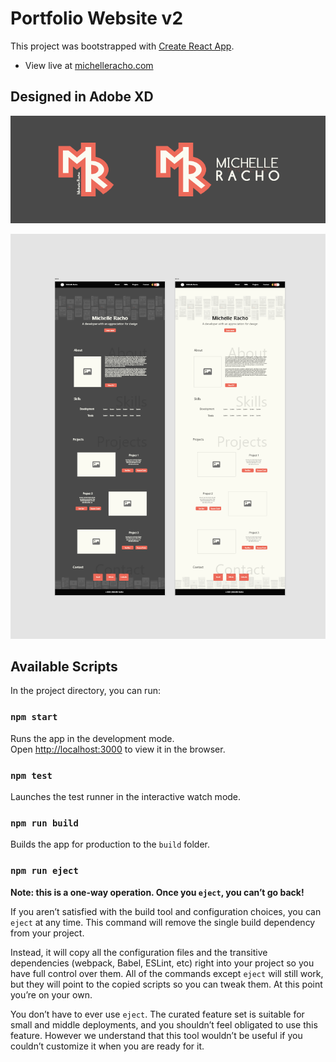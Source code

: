 # Portfolio Website v2

This project was bootstrapped with [Create React App](https://github.com/facebook/create-react-app).
- View live at [michelleracho.com](https://www.michelleracho.com/)

## Designed in Adobe XD

![logo design](https://github.com/michelleracho/my-website-v2/blob/main/src/img/design/logo.png)

![desktop design](https://github.com/michelleracho/my-website-v2/blob/main/src/img/design/desktop.png)

<!-- <img src="https://github.com/michelleracho/my-website-v2/blob/main/src/img/design/logo.png" alt="logo design" width="500"/> -->
<!-- <img src="https://github.com/michelleracho/my-website-v2/blob/main/src/img/design/desktop.png" alt="desktop design" width="700"/> -->

## Available Scripts

In the project directory, you can run:

### `npm start`

Runs the app in the development mode.<br />
Open [http://localhost:3000](http://localhost:3000) to view it in the browser.


### `npm test`

Launches the test runner in the interactive watch mode.<br />

### `npm run build`

Builds the app for production to the `build` folder.<br />

### `npm run eject`

**Note: this is a one-way operation. Once you `eject`, you can’t go back!**

If you aren’t satisfied with the build tool and configuration choices, you can `eject` at any time. This command will remove the single build dependency from your project.

Instead, it will copy all the configuration files and the transitive dependencies (webpack, Babel, ESLint, etc) right into your project so you have full control over them. All of the commands except `eject` will still work, but they will point to the copied scripts so you can tweak them. At this point you’re on your own.

You don’t have to ever use `eject`. The curated feature set is suitable for small and middle deployments, and you shouldn’t feel obligated to use this feature. However we understand that this tool wouldn’t be useful if you couldn’t customize it when you are ready for it.
